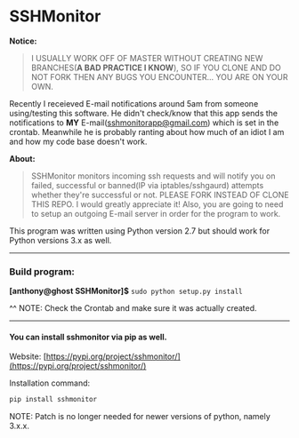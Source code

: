 # SSHMonitor
**Notice:**
> I USUALLY WORK OFF OF MASTER WITHOUT CREATING NEW BRANCHES(**A BAD PRACTICE I KNOW**), SO IF YOU CLONE AND DO NOT FORK THEN ANY BUGS YOU ENCOUNTER... YOU ARE ON YOUR OWN. 

Recently I receieved E-mail notifications around 5am from someone using/testing this software. He didn't check/know that this app sends the notifications to **MY** E-mail(sshmonitorapp@gmail.com) which is set in the crontab. Meanwhile he is probably ranting about how much of an idiot I am and how my code base doesn't work. 

**About:**
>SSHMonitor monitors incoming ssh requests and will notify you on failed, successful or banned(IP via iptables/sshgaurd) attempts whether they're successful or not. PLEASE FORK INSTEAD OF CLONE THIS REPO. I would greatly appreciate it! Also, you are going to need to setup an outgoing E-mail server in order for the program to work.

This program was written using Python version 2.7 but should work for Python versions 3.x as well.

***

### Build program:

  **[anthony@ghost SSHMonitor]$** `sudo python setup.py install`

^^ NOTE: Check the Crontab and make sure it was actually created.

***

#### You can install sshmonitor via pip as well.

Website:
[https://pypi.org/project/sshmonitor/](https://pypi.org/project/sshmonitor/)

Installation command:
```python
pip install sshmonitor
```

NOTE: Patch is no longer needed for newer versions of python, namely 3.x.x.
